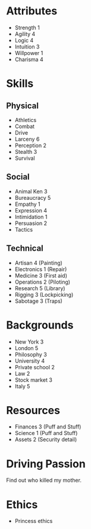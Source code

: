 # Attributes

* Strength 1
* Agility 4
* Logic 4
* Intuition 3
* Willpower 1
* Charisma 4

# Skills 

## Physical

* Athletics
* Combat
* Drive
* Larceny 6 
* Perception 2
* Stealth 3
* Survival 

## Social

* Animal Ken 3
* Bureaucracy 5
* Empathy 1
* Expression 4
* Intimidation 1
* Persuasion 2
* Tactics

## Technical

* Artisan 4 (Painting)
* Electronics 1 (Repair)
* Medicine 3 (First aid)
* Operations 2 (Piloting)
* Research 5 (Library)
* Rigging 3 (Lockpicking)
* Sabotage 3 (Traps)

# Backgrounds

* New York 3
* London 5
* Philosophy 3
* University 4
* Private school 2
* Law 2
* Stock market 3
* Italy 5

# Resources

* Finances 3 (Puff and Stuff)
* Science 1 (Puff and Stuff)
* Assets 2 (Security detail)

# Driving Passion

Find out who killed my mother.

# Ethics

* Princess ethics
